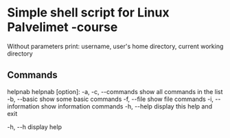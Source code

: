 # Simple shell script for Linux Palvelimet -course

Without parameters print:
	 username, user's home directory, current working directory

## Commands
helpnab
helpnab [option]:
-a, -c, --commands 	show all commands in the list
-b, --basic 		show some basic commands
-f, --file 		show file commands
-i, --information	show information commands
-h, --help 		display this help and exit

-h, --h display help
	

